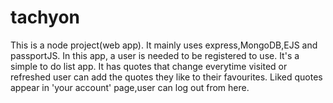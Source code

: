 # tachyon
This is a node project(web app).
It mainly uses express,MongoDB,EJS and passportJS.
In this app, a user is needed to be registered to use.
It's a simple to do list app.
It has quotes that change everytime visited or refreshed user can add the quotes they like to their favourites.
Liked quotes appear in 'your account' page,user can log out from here.
